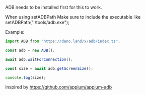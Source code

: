 ADB needs to be installed first for this to work.

When using setADBPath Make sure to include the executable like setADBPath("./tools/adb.exe");

Example:
```js
import ADB from "https://deno.land/x/adb/index.ts";

const adb = new ADB();

await adb.waitForConnection();

const size = await adb.getScreenSize();

console.log(size);
```



Inspired by https://github.com/appium/appium-adb